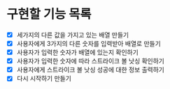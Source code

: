 # 구현할 기능 목록

- [X] 세가지의 다른 값을 가지고 있는 배열 만들기
- [X] 사용자에게 3가지의 다른 숫자를 입력받아 배열로 만들기
- [X] 사용자가 입력한 숫자가 배열에 있는지 확인하기
- [X] 사용자가 입력한 숫자에 따라 스트라이크 볼 낫싱 확인하기
- [X] 사용자에게 스트라이크 볼 낫싱 성공에 대한 정보 출력하기
- [X] 다시 시작하기 만들기
